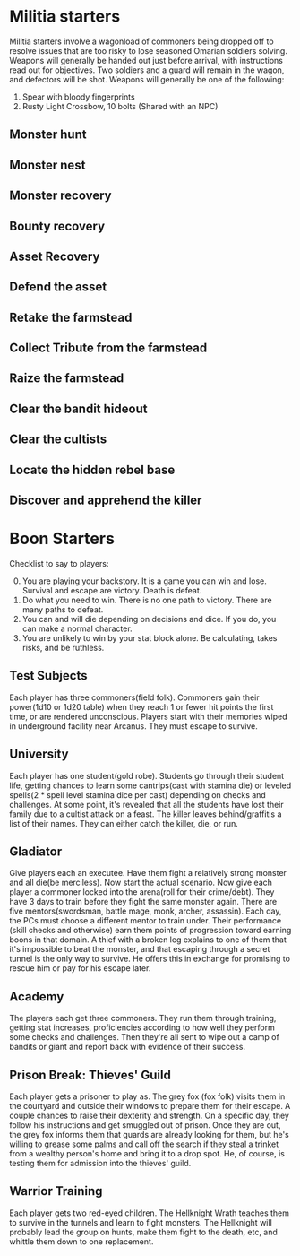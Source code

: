 # Militia starters
Militia starters involve a wagonload of commoners being dropped off to resolve issues that are too risky to lose seasoned Omarian soldiers solving. Weapons will generally be handed out just before arrival, with instructions read out for objectives. Two soldiers and a guard will remain in the wagon, and defectors will be shot. Weapons will generally be one of the following:
1. Spear with bloody fingerprints
2. Rusty Light Crossbow, 10 bolts (Shared with an NPC)

## Monster hunt
## Monster nest
## Monster recovery
## Bounty recovery
## Asset Recovery
## Defend the asset
## Retake the farmstead
## Collect Tribute from the farmstead
## Raize the farmstead
## Clear the bandit hideout
## Clear the cultists
## Locate the hidden rebel base
## Discover and apprehend the killer

# Boon Starters
Checklist to say to players:

0. You are playing your backstory. It is a game you can win and lose. Survival and escape are victory. Death is defeat.
1. Do what you need to win. There is no one path to victory. There are many paths to defeat.
2. You can and will die depending on decisions and dice. If you do, you can make a normal character.
3. You are unlikely to win by your stat block alone. Be calculating, takes risks, and be ruthless.


## Test Subjects
Each player has three commoners(field folk). Commoners gain their power(1d10 or 1d20 table) when they reach 1 or fewer hit points the first time, or are rendered unconscious. Players start with their memories wiped in underground facility near Arcanus. They must escape to survive.

## University
Each player has one student(gold robe). Students go through their student life, getting chances to learn some cantrips(cast with stamina die) or leveled spells(2 * spell level stamina dice per cast) depending on checks and challenges. At some point, it's revealed that all the students have lost their family due to a cultist attack on a feast. The killer leaves behind/graffitis a list of their names. They can either catch the killer, die, or run.

## Gladiator
Give players each an executee. Have them fight a relatively strong monster and all die(be merciless). Now start the actual scenario. Now give each player a commoner locked into the arena(roll for their crime/debt). They have 3 days to train before they fight the same monster again. There are five mentors(swordsman, battle mage, monk, archer, assassin). Each day, the PCs must choose a different mentor to train under. Their performance (skill checks and otherwise) earn them points of progression toward earning boons in that domain. A thief with a broken leg explains to one of them that it's impossible to beat the monster, and that escaping through a secret tunnel is the only way to survive. He offers this in exchange for promising to rescue him or pay for his escape later.

## Academy
The players each get three commoners. They run them through training, getting stat increases, proficiencies according to how well they perform some checks and challenges. Then they're all sent to wipe out a camp of bandits or giant and report back with evidence of their success.

## Prison Break: Thieves' Guild
Each player gets a prisoner to play as. The grey fox (fox folk) visits them in the courtyard and outside their windows to prepare them for their escape. A couple chances to raise their dexterity and strength. On a specific day, they follow his instructions and get smuggled out of prison. Once they are out, the grey fox informs them that guards are already looking for them, but he's willing to grease some palms and call off the search if they steal a trinket from a wealthy person's home and bring it to a drop spot. He, of course, is testing them for admission into the thieves' guild.

## Warrior Training
Each player gets two red-eyed children. The Hellknight Wrath teaches them to survive in the tunnels and learn to fight monsters. The Hellknight will probably lead the group on hunts, make them fight to the death, etc, and whittle them down to one replacement.